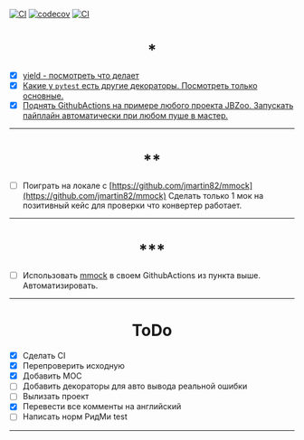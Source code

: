 [![CI](https://github.com/AE563/PyTest-CI/actions/workflows/ci.yml/badge.svg)](https://github.com/AE563/PyTest-CI/actions/workflows/ci.yml)
[![codecov](https://codecov.io/gh/AE563/PyTest-CI/branch/main/graph/badge.svg?token=6WH63OWSW2)](https://codecov.io/gh/AE563/PyTest-CI)
[![CI](https://github.com/AE563/PyTest-CI/actions/workflows/ci.yml/badge.svg?branch=main&event=deployment)](https://github.com/AE563/PyTest-CI/actions/workflows/ci.yml)

<h1 align="center">*</h1>

- [x] [yield - посмотреть что делает](notes/notes_yield.md)
- [x] [Какие у `pytest` есть другие декораторы. Посмотреть только основные.](notes/notes_@pytest.md)
- [x] [Поднять GithubActions на примере любого проекта JBZoo. Запускать пайплайн автоматически при любом пуше в мастер.](https://github.com/AE563/PyTest-CI/actions/workflows/ci.yml)
____


<h1 align="center">**</h1>

- [ ] Поиграть на локале с [https://github.com/jmartin82/mmock](https://github.com/jmartin82/mmock) Сделать только 1 мок на позитивный кейс для проверки что конвертер работает.
____


<h1 align="center">***</h1>

- [ ] Использовать [mmock](https://github.com/jmartin82/mmock) в своем GithubActions из пункта выше. Автоматизировать.
____

<h1 align="center">ToDo</h1>

- [x] Сделать CI
- [x] Перепроверить исходную
- [x] Добавить МОС
- [ ] Добавить декораторы для авто вывода реальной ошибки
- [ ] Вылизать проект
- [x] Перевести все комменты на английский
- [ ] Написать норм РидМи
test
____
